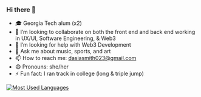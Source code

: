 ### Hi there 👋


- 🎓 Georgia Tech alum (x2)
- 👯 I’m looking to collaborate on both the front end and back end working in UX/UI, Software Engineering, & Web3
- 🤔 I’m looking for help with Web3 Development
- 💬 Ask me about music, sports, and art
- 📫 How to reach me: dasiasmith023@gmail.com
- 😄 Pronouns: she/her
- ⚡ Fun fact: I ran track in college (long & triple jump)

[![Most Used Languages](https://github-readme-stats.vercel.app/api/top-langs/?username=dasiasmith)](https://github.com/dasiasmith/github-readme-stats)
